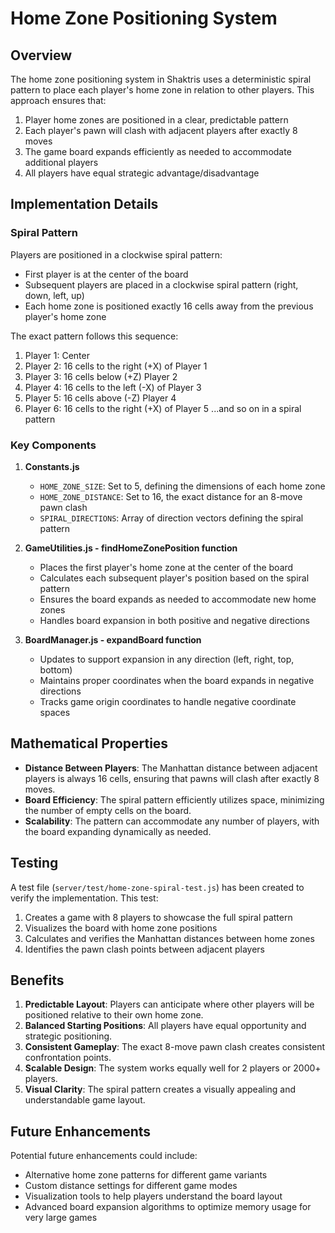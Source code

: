 # Home Zone Positioning System

## Overview

The home zone positioning system in Shaktris uses a deterministic spiral pattern to place each player's home zone in relation to other players. This approach ensures that:

1. Player home zones are positioned in a clear, predictable pattern
2. Each player's pawn will clash with adjacent players after exactly 8 moves
3. The game board expands efficiently as needed to accommodate additional players
4. All players have equal strategic advantage/disadvantage

## Implementation Details

### Spiral Pattern

Players are positioned in a clockwise spiral pattern:
- First player is at the center of the board
- Subsequent players are placed in a clockwise spiral pattern (right, down, left, up)
- Each home zone is positioned exactly 16 cells away from the previous player's home zone

The exact pattern follows this sequence:
1. Player 1: Center
2. Player 2: 16 cells to the right (+X) of Player 1
3. Player 3: 16 cells below (+Z) Player 2
4. Player 4: 16 cells to the left (-X) of Player 3
5. Player 5: 16 cells above (-Z) Player 4
6. Player 6: 16 cells to the right (+X) of Player 5
...and so on in a spiral pattern

### Key Components

1. **Constants.js**
   - `HOME_ZONE_SIZE`: Set to 5, defining the dimensions of each home zone
   - `HOME_ZONE_DISTANCE`: Set to 16, the exact distance for an 8-move pawn clash
   - `SPIRAL_DIRECTIONS`: Array of direction vectors defining the spiral pattern

2. **GameUtilities.js - findHomeZonePosition function**
   - Places the first player's home zone at the center of the board
   - Calculates each subsequent player's position based on the spiral pattern
   - Ensures the board expands as needed to accommodate new home zones
   - Handles board expansion in both positive and negative directions

3. **BoardManager.js - expandBoard function**
   - Updates to support expansion in any direction (left, right, top, bottom)
   - Maintains proper coordinates when the board expands in negative directions
   - Tracks game origin coordinates to handle negative coordinate spaces

## Mathematical Properties

- **Distance Between Players**: The Manhattan distance between adjacent players is always 16 cells, ensuring that pawns will clash after exactly 8 moves.
- **Board Efficiency**: The spiral pattern efficiently utilizes space, minimizing the number of empty cells on the board.
- **Scalability**: The pattern can accommodate any number of players, with the board expanding dynamically as needed.

## Testing

A test file (`server/test/home-zone-spiral-test.js`) has been created to verify the implementation. This test:
1. Creates a game with 8 players to showcase the full spiral pattern
2. Visualizes the board with home zone positions
3. Calculates and verifies the Manhattan distances between home zones
4. Identifies the pawn clash points between adjacent players

## Benefits

1. **Predictable Layout**: Players can anticipate where other players will be positioned relative to their own home zone.
2. **Balanced Starting Positions**: All players have equal opportunity and strategic positioning.
3. **Consistent Gameplay**: The exact 8-move pawn clash creates consistent confrontation points.
4. **Scalable Design**: The system works equally well for 2 players or 2000+ players.
5. **Visual Clarity**: The spiral pattern creates a visually appealing and understandable game layout.

## Future Enhancements

Potential future enhancements could include:
- Alternative home zone patterns for different game variants
- Custom distance settings for different game modes
- Visualization tools to help players understand the board layout
- Advanced board expansion algorithms to optimize memory usage for very large games 